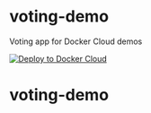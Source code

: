 # voting-demo

Voting app for Docker Cloud demos

[![Deploy to Docker Cloud](https://files.cloud.docker.com/images/deploy-to-dockercloud.svg)](https://cloud.docker.com/stack/deploy/)
# voting-demo
